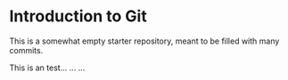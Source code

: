 # Introduction to Git
This is a somewhat empty starter repository, meant to be filled with many commits.



This is an test...
...
...
